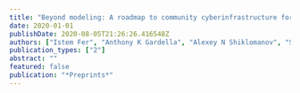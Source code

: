 ```yaml
---
title: "Beyond modeling: A roadmap to community cyberinfrastructure for ecological data-model integration"
date: 2020-01-01
publishDate: 2020-08-05T21:26:26.416548Z
authors: ["Istem Fer", "Anthony K Gardella", "Alexey N Shiklomanov", "Shawn P Serbin", "Martin G De Kauwe", "Ann Raiho", "Miriam R Johnston", "Ankur Desai", "Toni Viskari", "Tristan Quaife", " Others"]
publication_types: ["2"]
abstract: ""
featured: false
publication: "*Preprints*"
---
```


